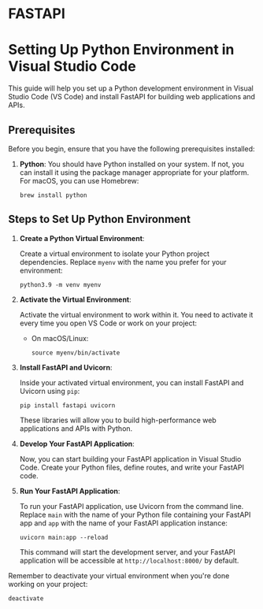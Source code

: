 # FASTAPI

# Setting Up Python Environment in Visual Studio Code

This guide will help you set up a Python development environment in Visual Studio Code (VS Code) and install FastAPI for building web applications and APIs.

## Prerequisites

Before you begin, ensure that you have the following prerequisites installed:

1. **Python**: You should have Python installed on your system. If not, you can install it using the package manager appropriate for your platform. For macOS, you can use Homebrew:

    ```
    brew install python
    ```

## Steps to Set Up Python Environment

1. **Create a Python Virtual Environment**:

    Create a virtual environment to isolate your Python project dependencies. Replace `myenv` with the name you prefer for your environment:

    ```shell
    python3.9 -m venv myenv
    ```

2. **Activate the Virtual Environment**:

    Activate the virtual environment to work within it. You need to activate it every time you open VS Code or work on your project:

    - On macOS/Linux:

        ```shell
        source myenv/bin/activate
        ```

3. **Install FastAPI and Uvicorn**:

    Inside your activated virtual environment, you can install FastAPI and Uvicorn using `pip`:

    ```shell
    pip install fastapi uvicorn
    ```

    These libraries will allow you to build high-performance web applications and APIs with Python.

4. **Develop Your FastAPI Application**:

    Now, you can start building your FastAPI application in Visual Studio Code. Create your Python files, define routes, and write your FastAPI code.

5. **Run Your FastAPI Application**:

    To run your FastAPI application, use Uvicorn from the command line. Replace `main` with the name of your Python file containing your FastAPI app and `app` with the name of your FastAPI application instance:

    ```shell
    uvicorn main:app --reload
    ```

    This command will start the development server, and your FastAPI application will be accessible at `http://localhost:8000/` by default.

Remember to deactivate your virtual environment when you're done working on your project:

```shell
deactivate

